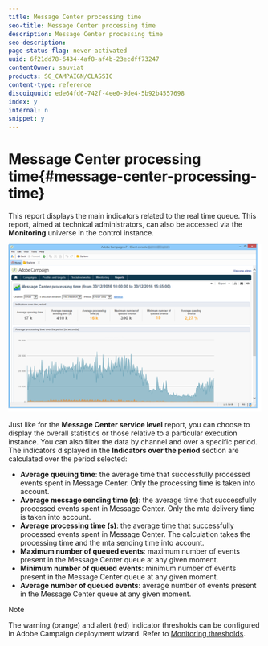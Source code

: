 ```yaml
---
title: Message Center processing time
seo-title: Message Center processing time
description: Message Center processing time
seo-description: 
page-status-flag: never-activated
uuid: 6f21dd78-6434-4af8-af4b-23ecdff73247
contentOwner: sauviat
products: SG_CAMPAIGN/CLASSIC
content-type: reference
discoiquuid: ede64fd6-742f-4ee0-9de4-5b92b4557698
index: y
internal: n
snippet: y
---
```


# Message Center processing time{#message-center-processing-time}

This report displays the main indicators related to the real time queue. This report, aimed at technical administrators, can also be accessed via the **Monitoring** universe in the control instance.

![](assets/mc_reports_2.png)

Just like for the **Message Center service level** report, you can choose to display the overall statistics or those relative to a particular execution instance. You can also filter the data by channel and over a specific period. The indicators displayed in the **Indicators over the period** section are calculated over the period selected:

* **Average queuing time**: the average time that successfully processed events spent in Message Center. Only the processing time is taken into account.
* **Average message sending time (s)**: the average time that successfully processed events spent in Message Center. Only the mta delivery time is taken into account.
* **Average processing time (s)**: the average time that successfully processed events spent in Message Center. The calculation takes the processing time and the mta sending time into account.
* **Maximum number of queued events**: maximum number of events present in the Message Center queue at any given moment.
* **Minimum number of queued events**: minimum number of events present in the Message Center queue at any given moment.
* **Average number of queued events**: average number of events present in the Message Center queue at any given moment.

>[!NOTE]
>
>The warning (orange) and alert (red) indicator thresholds can be configured in Adobe Campaign deployment wizard. Refer to [Monitoring thresholds](../../message-center/using/monitoring-thresholds.md).

